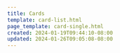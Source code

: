 ```yaml
---
title: Cards
template: card-list.html
page_template: card-single.html
created: 2024-01-19T09:44:10-08:00
updated: 2024-01-26T09:05:08-08:00
---
```



